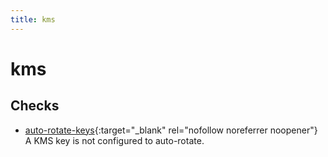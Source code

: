 ```yaml
---
title: kms
---
```


# kms

## Checks


- [auto-rotate-keys](auto-rotate-keys){:target="_blank" rel="nofollow noreferrer noopener"} A KMS key is not configured to auto-rotate.



